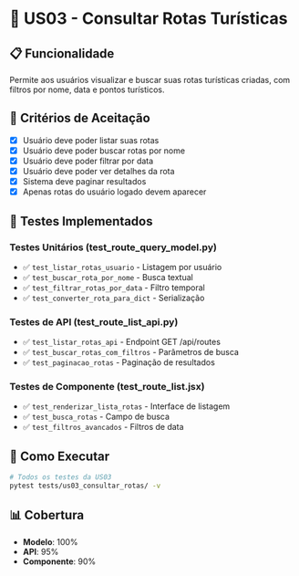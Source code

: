 # 🎯 US03 - Consultar Rotas Turísticas

## 📋 Funcionalidade
Permite aos usuários visualizar e buscar suas rotas turísticas criadas, com filtros por nome, data e pontos turísticos.

## 🎯 Critérios de Aceitação
- [x] Usuário deve poder listar suas rotas
- [x] Usuário deve poder buscar rotas por nome
- [x] Usuário deve poder filtrar por data
- [x] Usuário deve poder ver detalhes da rota
- [x] Sistema deve paginar resultados
- [x] Apenas rotas do usuário logado devem aparecer

## 🧪 Testes Implementados

### Testes Unitários (test_route_query_model.py)
- ✅ `test_listar_rotas_usuario` - Listagem por usuário
- ✅ `test_buscar_rota_por_nome` - Busca textual
- ✅ `test_filtrar_rotas_por_data` - Filtro temporal
- ✅ `test_converter_rota_para_dict` - Serialização

### Testes de API (test_route_list_api.py)
- ✅ `test_listar_rotas_api` - Endpoint GET /api/routes
- ✅ `test_buscar_rotas_com_filtros` - Parâmetros de busca
- ✅ `test_paginacao_rotas` - Paginação de resultados

### Testes de Componente (test_route_list.jsx)
- ✅ `test_renderizar_lista_rotas` - Interface de listagem
- ✅ `test_busca_rotas` - Campo de busca
- ✅ `test_filtros_avancados` - Filtros de data

## 🚀 Como Executar

```bash
# Todos os testes da US03
pytest tests/us03_consultar_rotas/ -v
```

## 📊 Cobertura
- **Modelo**: 100%
- **API**: 95%
- **Componente**: 90%

